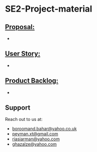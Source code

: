 # SE2-Project-material
## [Proposal:](https://github.com/travel-insurance-worker/SE2-Project-material/tree/main/01-Proposal)
* 
## [User Story:](https://github.com/travel-insurance-worker/SE2-Project-material/tree/main/02-UserStory)
* 
## [Product Backlog:](https://github.com/travel-insurance-worker/SE2-Project-material/blob/main/03-ProductBacklog/Product_Backlog_SE2.pdf)
* 
## Support
Reach out to us at:
* boroomand.bahar@yahoo.co.uk
* peyman.xt@gmail.com
* riasiarman@yahoo.com
* ghazalze@yahoo.com
